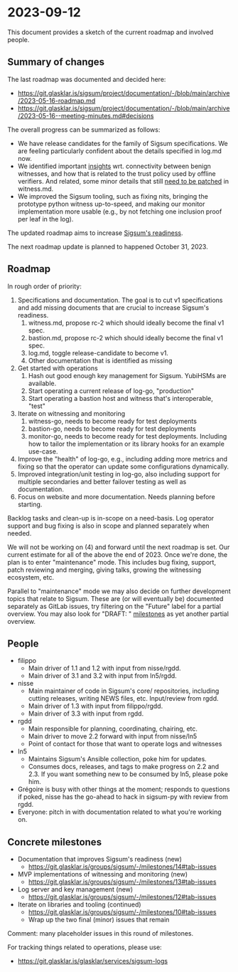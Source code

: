 # 2023-09-12

This document provides a sketch of the current roadmap and involved people.

## Summary of changes

The last roadmap was documented and decided here:

  - https://git.glasklar.is/sigsum/project/documentation/-/blob/main/archive/2023-05-16-roadmap.md
  - https://git.glasklar.is/sigsum/project/documentation/-/blob/main/archive/2023-05-16--meeting-minutes.md#decisions

The overall progress can be summarized as follows:

  - We have release candidates for the family of Sigsum specifications.  We are
    feeling particularly confident about the details specified in log.md now.
  - We identified important [insights][] wrt. connectivity between benign witnesses,
    and how that is related to the trust policy used by offline verifiers.  And
    related, some minor details that still [need to be patched][] in witness.md.
  - We improved the Sigsum tooling, such as fixing nits, bringing the prototype
    python witness up-to-speed, and making our monitor implementation more
    usable (e.g., by not fetching one inclusion proof per leaf in the log).

The updated roadmap aims to increase [Sigsum's readiness][].

The next roadmap update is planned to happened October 31, 2023.

[tooling milestone]: https://git.glasklar.is/groups/sigsum/-/milestones/10#tab-issues
[Sigsum's readiness]: https://git.glasklar.is/sigsum/project/documentation/-/blob/main/archive/2023-09-05-sigsum-readiness.md
[insights]: https://git.glasklar.is/sigsum/project/documentation/-/blob/main/archive/2023-09-05-summer-walks
[need to be patched]: https://git.glasklar.is/sigsum/project/documentation/-/merge_requests/46/diffs

## Roadmap

In rough order of priority:

  1. Specifications and documentation.  The goal is to cut v1 specifications and
     add missing documents that are crucial to increase Sigsum's readiness.
     1. witness.md, propose rc-2 which should ideally become the final v1 spec.
     2. bastion.md, propose rc-2 which should ideally become the final v1 spec.
     3. log.md, toggle release-candidate to become v1.
     4. Other documentation that is identified as missing
  2. Get started with operations
     1. Hash out good enough key management for Sigsum.  YubiHSMs are available.
     2. Start operating a current release of log-go, "production"
     3. Start operating a bastion host and witness that's interoperable, "test"
  3. Iterate on witnessing and monitoring
     1. witness-go, needs to become ready for test deployments
     2. bastion-go, needs to become ready for test deployments
     3. monitor-go, needs to become ready for test deployments.  Including how to
        tailor the implementation or its library hooks for an example use-case.
  4. Improve the "health" of log-go, e.g., including adding more metrics and
     fixing so that the operator can update some configurations dynamically.
  5. Improved integration/unit testing in log-go, also including support for
     multiple secondaries and better failover testing as well as documentation.
  6. Focus on website and more documentation.  Needs planning before starting.

[ongoing milestone]: https://git.glasklar.is/groups/sigsum/-/milestones/7#tab-issues

Backlog tasks and clean-up is in-scope on a need-basis.  Log operator support
and bug fixing is also in scope and planned separately when needed.

We will not be working on (4) and forward until the next roadmap is set.  Our
current estimate for all of the above the end of 2023.  Once we're done, the
plan is to enter "maintenance" mode.  This includes bug fixing, support, patch
reviewing and merging, giving talks, growing the witnessing ecosystem, etc.

Parallel to "maintenance" mode we may also decide on further development topics
that relate to Sigsum.  These are (or will eventually be) documented separately
as GitLab issues, try filtering on the "Future" label for a partial overview.
You may also look for "DRAFT: " [milestones][] as yet another partial overview.

[milestones]: https://git.glasklar.is/groups/sigsum/-/milestones/

## People

  - filippo
    - Main driver of 1.1 and 1.2 with input from nisse/rgdd.
    - Main driver of 3.1 and 3.2 with input from ln5/rgdd.
  - nisse
    - Main maintainer of code in Sigsum's core/ repositories, including cutting
      releases, writing NEWS files, etc.  Input/review from rgdd.
    - Main driver of 1.3 with input from filippo/rgdd.
    - Main driver of 3.3 with input from rgdd.
  - rgdd
    - Main responsible for planning, coordinating, chairing, etc.
    - Main driver to move 2.2 forward with input from nisse/ln5
    - Point of contact for those that want to operate logs and witnesses
  - ln5
    - Maintains Sigsum's Ansible collection, poke him for updates.
    - Consumes docs, releases, and tags to make progress on 2.2 and 2.3.
      If you want something new to be consumed by ln5, please poke him.
  - Grégoire is busy with other things at the moment; responds to questions if
    poked, nisse has the go-ahead to hack in sigsum-py with review from rgdd.
  - Everyone: pitch in with documentation related to what you're working on.

## Concrete milestones

  - Documentation that improves Sigsum's readiness (new)
    - https://git.glasklar.is/groups/sigsum/-/milestones/14#tab-issues
  - MVP implementations of witnessing and monitoring (new)
    - https://git.glasklar.is/groups/sigsum/-/milestones/13#tab-issues
  - Log server and key management (new)
    - https://git.glasklar.is/groups/sigsum/-/milestones/12#tab-issues
  - Iterate on libraries and tooling (continued)
    - https://git.glasklar.is/groups/sigsum/-/milestones/10#tab-issues
    - Wrap up the two final (minor) issues that remain

Comment: many placeholder issues in this round of milestones.

For tracking things related to operations, please use:

  - https://git.glasklar.is/glasklar/services/sigsum-logs
